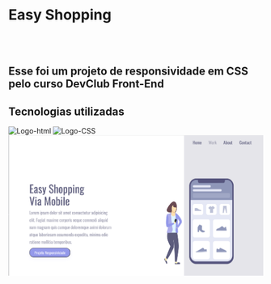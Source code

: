 <h1>Easy Shopping </h1>
<br>
<br>
<h2>Esse foi um projeto de responsividade em CSS pelo curso DevClub  Front-End </h2>
<h2>Tecnologias utilizadas</h2> 
<img src="https://img.shields.io/badge/HTML5-E34F26?style=for-the-badge&logo=html5&logoColor=white" alt="Logo-html"/> 
<img src="https://img.shields.io/badge/CSS3-1572B6?style=for-the-badge&logo=css3&logoColor=white" alt="Logo-CSS"/>


<img src="https://github.com/victoralmeidas/Easy-Shopping/blob/master/img/Desktop.PNG?raw=true"/>
